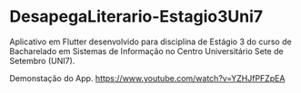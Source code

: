 # DesapegaLiterario-Estagio3Uni7
Aplicativo em Flutter desenvolvido para disciplina de Estágio 3 do curso de Bacharelado em Sistemas de Informação no Centro Universitário Sete de Setembro (UNI7).

Demonstação do App.
https://www.youtube.com/watch?v=YZHJfPFZpEA

